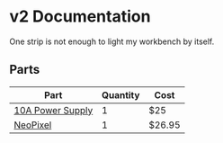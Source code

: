 
# v2 Documentation

One strip is not enough to light my workbench by itself.

## Parts

Part                    | Quantity | Cost
----------------------- | -------- | ----
[10A Power Supply][]    | 1        | $25
[NeoPixel][]            | 1        | $26.95


[10A Power Supply]: https://www.adafruit.com/products/658
[NeoPixel]: https://www.adafruit.com/products/2842
